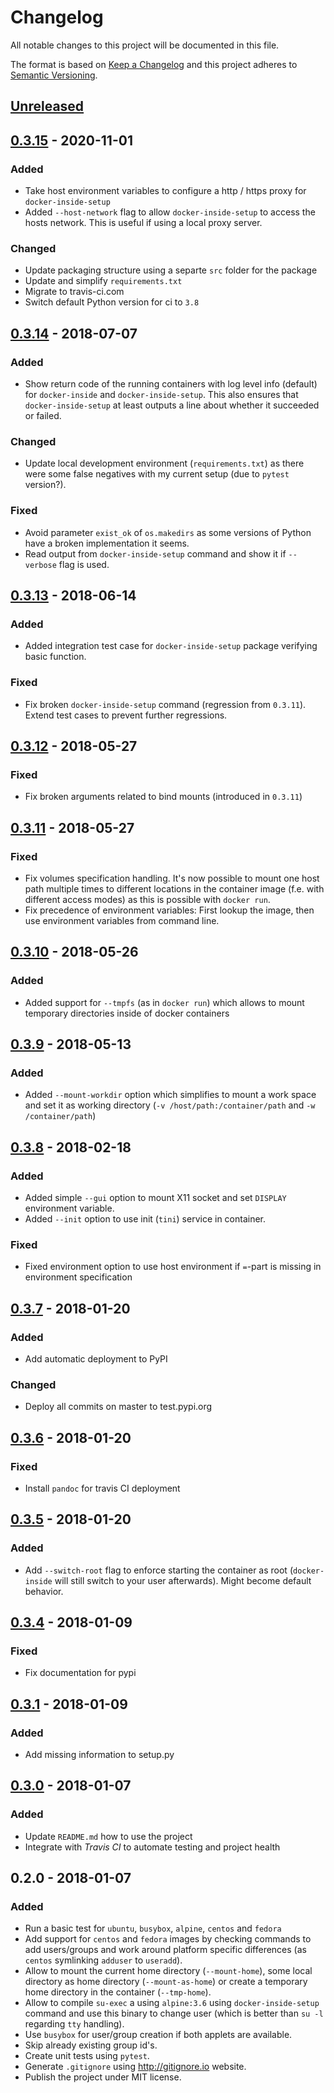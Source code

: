 # Changelog
All notable changes to this project will be documented in this file.

The format is based on [Keep a Changelog](http://keepachangelog.com/en/1.0.0/)
and this project adheres to [Semantic Versioning](http://semver.org/spec/v2.0.0.html).

## [Unreleased]

## [0.3.15] - 2020-11-01
### Added
- Take host environment variables to configure a http / https proxy for `docker-inside-setup`
- Added `--host-network` flag to allow `docker-inside-setup` to access the hosts network. This is
  useful if using a local proxy server.
### Changed
- Update packaging structure using a separte `src` folder for the package
- Update and simplify `requirements.txt`
- Migrate to travis-ci.com
- Switch default Python version for ci to `3.8`

## [0.3.14] - 2018-07-07
### Added
- Show return code of the running containers with log level info (default) for `docker-inside` and
  `docker-inside-setup`. This also ensures that `docker-inside-setup` at least outputs a line
  about whether it succeeded or failed.
### Changed
- Update local development environment (`requirements.txt`) as there were some false negatives with
  my current setup (due to `pytest` version?).
### Fixed
- Avoid parameter `exist_ok` of `os.makedirs` as some versions of Python have a broken
  implementation it seems.
- Read output from `docker-inside-setup` command and show it if `--verbose` flag is used.

## [0.3.13] - 2018-06-14
### Added
- Added integration test case for `docker-inside-setup` package verifying basic function.
### Fixed
- Fix broken `docker-inside-setup` command (regression from `0.3.11`). Extend test cases to prevent
  further regressions.

## [0.3.12] - 2018-05-27
### Fixed
- Fix broken arguments related to bind mounts (introduced in `0.3.11`)

## [0.3.11] - 2018-05-27
### Fixed
- Fix volumes specification handling. It's now possible to mount one host path multiple times
  to different locations in the container image (f.e. with different access modes) as this is
  possible with `docker run`.
- Fix precedence of environment variables: First lookup the image, then use environment variables
  from command line.

## [0.3.10] - 2018-05-26
### Added
- Added support for `--tmpfs` (as in `docker run`) which allows to mount temporary directories
  inside of docker containers

## [0.3.9] - 2018-05-13
### Added
- Added `--mount-workdir` option which simplifies to mount a work space and set it as working
  directory (`-v /host/path:/container/path` and `-w /container/path`)

## [0.3.8] - 2018-02-18
### Added
- Added simple `--gui` option to mount X11 socket and set `DISPLAY` environment variable.
- Added `--init` option to use init (`tini`) service in container.
### Fixed
- Fixed environment option to use host environment if `=`-part is missing in environment
  specification

## [0.3.7] - 2018-01-20
### Added
- Add automatic deployment to PyPI
### Changed
- Deploy all commits on master to test.pypi.org

## [0.3.6] - 2018-01-20
### Fixed
- Install `pandoc` for travis CI deployment

## [0.3.5] - 2018-01-20
### Added
- Add `--switch-root` flag to enforce starting the container as root (`docker-inside` will still
  switch to your user afterwards). Might become default behavior.

## [0.3.4] - 2018-01-09
### Fixed
- Fix documentation for pypi

## [0.3.1] - 2018-01-09
### Added
- Add missing information to setup.py

## [0.3.0] - 2018-01-07
### Added
- Update `README.md` how to use the project
- Integrate with *Travis CI* to automate testing and project health

## 0.2.0 - 2018-01-07
### Added
- Run a basic test for `ubuntu`, `busybox`, `alpine`, `centos` and `fedora`
- Add support for `centos` and `fedora` images by checking commands to add users/groups and
  work around platform specific differences (as `centos` symlinking `adduser` to `useradd`).
- Allow to mount the current home directory (`--mount-home`), some local directory as home
  directory (`--mount-as-home`) or create a temporary home directory in the container (`--tmp-home`).
- Allow to compile `su-exec` a using `alpine:3.6` using `docker-inside-setup` command and use this
  binary to change user (which is better than `su -l` regarding `tty` handling).
- Use `busybox` for user/group creation if both applets are available.
- Skip already existing group id's.
- Create unit tests using `pytest`.
- Generate `.gitignore` using http://gitignore.io website.
- Publish the project under MIT license.

[Unreleased]: https://github.com/boon-code/docker-inside/compare/0.3.15...HEAD
[0.3.15]: https://github.com/boon-code/docker-inside/compare/0.3.14...0.3.15
[0.3.14]: https://github.com/boon-code/docker-inside/compare/0.3.13...0.3.14
[0.3.13]: https://github.com/boon-code/docker-inside/compare/0.3.12...0.3.13
[0.3.12]: https://github.com/boon-code/docker-inside/compare/0.3.11...0.3.12
[0.3.11]: https://github.com/boon-code/docker-inside/compare/0.3.10...0.3.11
[0.3.10]: https://github.com/boon-code/docker-inside/compare/0.3.9...0.3.10
[0.3.9]: https://github.com/boon-code/docker-inside/compare/0.3.8...0.3.9
[0.3.8]: https://github.com/boon-code/docker-inside/compare/0.3.7...0.3.8
[0.3.7]: https://github.com/boon-code/docker-inside/compare/0.3.6a1...0.3.7
[0.3.6]: https://github.com/boon-code/docker-inside/compare/0.3.5...0.3.6a1
[0.3.5]: https://github.com/boon-code/docker-inside/compare/0.3.4...0.3.5
[0.3.4]: https://github.com/boon-code/docker-inside/compare/0.3.1...0.3.4
[0.3.1]: https://github.com/boon-code/docker-inside/compare/0.3.0...0.3.1
[0.3.0]: https://github.com/boon-code/docker-inside/compare/0.2.0...0.3.0
